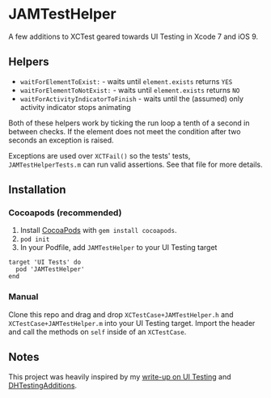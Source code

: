 # JAMTestHelper

A few additions to XCTest geared towards UI Testing in Xcode 7 and iOS 9.

## Helpers

- `waitForElementToExist:` - waits until `element.exists` returns `YES`
- `waitForElementToNotExist:` - waits until `element.exists` returns `NO`
- `waitForActivityIndicatorToFinish` - waits until the (assumed) only activity indicator stops animating

Both of these helpers work by ticking the run loop a tenth of a second in between checks. If the element does not meet the condition after two seconds an exception is raised.

Exceptions are used over `XCTFail()` so the tests' tests, `JAMTestHelperTests.m` can run valid assertions. See that file for more details.

## Installation

### Cocoapods (recommended)

1. Install [CocoaPods](http://cocoapods.org/) with `gem install cocoapods`.
1. `pod init`
1. In your Podfile, add `JAMTestHelper` to your UI Testing target

```
target 'UI Tests' do
  pod 'JAMTestHelper'
end
```

### Manual

Clone this repo and drag and drop `XCTestCase+JAMTestHelper.h` and `XCTestCase+JAMTestHelper.m` into your UI Testing target. Import the header and call the methods on `self` inside of an `XCTestCase`.

## Notes

This project was heavily inspired by my [write-up on UI Testing](http://masilotti.com/ui-testing-xcode-7) and [DHTestingAdditions](https://github.com/daniel-hall/DHTestingAdditions).
